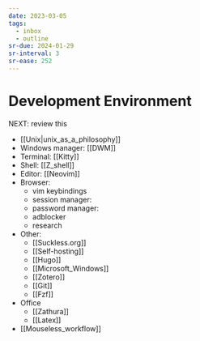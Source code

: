 ```yaml
---
date: 2023-03-05
tags:
  - inbox
  - outline
sr-due: 2024-01-29
sr-interval: 3
sr-ease: 252
---
```


# Development Environment

NEXT: review this

- [[Unix|unix_as_a_philosophy]]
- Windows manager: [[DWM]]
- Terminal: [[Kitty]]
- Shell: [[Z_shell]]
- Editor: [[Neovim]]
- Browser:
  - vim keybindings
  <!-- TODO: add materials -->
  - session manager:
  - password manager:
  - adblocker
  - research
- Other:
  - [[Suckless.org]]
  - [[Self-hosting]]
  - [[Hugo]]
  - [[Microsoft_Windows]]
  - [[Zotero]]
  - [[Git]]
  - [[Fzf]]
- Office
  - [[Zathura]]
  - [[Latex]]
- [[Mouseless_workflow]]
